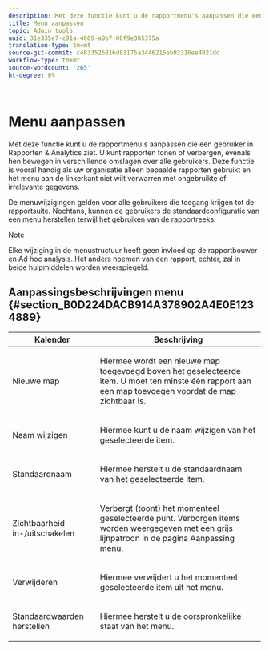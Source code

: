 ```yaml
---
description: Met deze functie kunt u de rapportmenu's aanpassen die een gebruiker in Rapporten & Analytics ziet. U kunt rapporten tonen of verbergen, evenals hen bewegen in verschillende omslagen over alle gebruikers. Deze functie is vooral handig als uw organisatie alleen bepaalde rapporten gebruikt en het menu aan de linkerkant niet wilt verwarren met ongebruikte of irrelevante gegevens.
title: Menu aanpassen
topic: Admin tools
uuid: 31e335e7-c91a-4669-a9b7-00f9e385375a
translation-type: tm+mt
source-git-commit: c4833525816d81175a3446215eb92310ee4021dd
workflow-type: tm+mt
source-wordcount: '265'
ht-degree: 0%

---
```



# Menu aanpassen

Met deze functie kunt u de rapportmenu&#39;s aanpassen die een gebruiker in Rapporten &amp; Analytics ziet. U kunt rapporten tonen of verbergen, evenals hen bewegen in verschillende omslagen over alle gebruikers. Deze functie is vooral handig als uw organisatie alleen bepaalde rapporten gebruikt en het menu aan de linkerkant niet wilt verwarren met ongebruikte of irrelevante gegevens.

De menuwijzigingen gelden voor alle gebruikers die toegang krijgen tot de rapportsuite. Nochtans, kunnen de gebruikers de standaardconfiguratie van een menu herstellen terwijl het gebruiken van de rapportreeks.

>[!NOTE]
>
>Elke wijziging in de menustructuur heeft geen invloed op de rapportbouwer en Ad hoc analysis. Het anders noemen van een rapport, echter, zal in beide hulpmiddelen worden weerspiegeld.

## Aanpassingsbeschrijvingen menu {#section_B0D224DACB914A378902A4E0E1234889}

<table id="table_E609632569EB499184E56618C2CEF742"> 
 <thead> 
  <tr> 
   <th colname="col1" class="entry"> Kalender </th> 
   <th colname="col2" class="entry"> Beschrijving </th> 
  </tr> 
 </thead>
 <tbody> 
  <tr> 
   <td colname="col1"> <span class="wintitle"> Nieuwe map</span> </td> 
   <td colname="col2"> <p> Hiermee wordt een nieuwe map toegevoegd boven het geselecteerde item. U moet ten minste één rapport aan een map toevoegen voordat de map zichtbaar is. </p> </td> 
  </tr> 
  <tr> 
   <td colname="col1"> <span class="wintitle"> Naam wijzigen</span> </td> 
   <td colname="col2"> <p> Hiermee kunt u de naam wijzigen van het geselecteerde item. </p> </td> 
  </tr> 
  <tr> 
   <td colname="col1"> <span class="wintitle"> Standaardnaam</span> </td> 
   <td colname="col2"> <p> Hiermee herstelt u de standaardnaam van het geselecteerde item. </p> </td> 
  </tr> 
  <tr> 
   <td colname="col1"> <span class="wintitle"> Zichtbaarheid in-/uitschakelen</span> </td> 
   <td colname="col2"> <p> Verbergt (toont) het momenteel geselecteerde punt. Verborgen items worden weergegeven met een grijs lijnpatroon in de pagina Aanpassing menu. </p> </td> 
  </tr> 
  <tr> 
   <td colname="col1"> <span class="wintitle"> Verwijderen</span> </td> 
   <td colname="col2"> <p> Hiermee verwijdert u het momenteel geselecteerde item uit het menu. </p> </td> 
  </tr> 
  <tr> 
   <td colname="col1"> <span class="wintitle"> Standaardwaarden herstellen</span> </td> 
   <td colname="col2"> <p> Hiermee herstelt u de oorspronkelijke staat van het menu. </p> </td> 
  </tr> 
 </tbody> 
</table>

